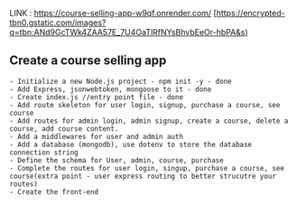 LINK : https://course-selling-app-w9qf.onrender.com/
[[https://encrypted-tbn0.gstatic.com/images?q=tbn:ANd9GcTWk4ZAA57E_7U4OaTlRfNYsBhvbEeOr-hbPA&s)]([https://github.com/Prayush09/course_selling/blob/main/courseSellingAppDemo.mkv])

## Create a course selling app

    - Initialize a new Node.js project - npm init -y - done
    - Add Express, jsonwebtoken, mongoose to it - done
    - Create index.js //entry point file - done
    - Add route skeleton for user login, signup, purchase a course, see course
    - Add routes for admin login, admin signup, create a course, delete a course, add course content.
    - Add a middlewares for user and admin auth
    - Add a database (mongodb), use dotenv to store the database connection string 
    - Define the schema for User, admin, course, purchase
    - Complete the routes for user login, singup, purchase a course, see course(extra point - user express routing to better strucutre your routes)
    - Create the front-end
